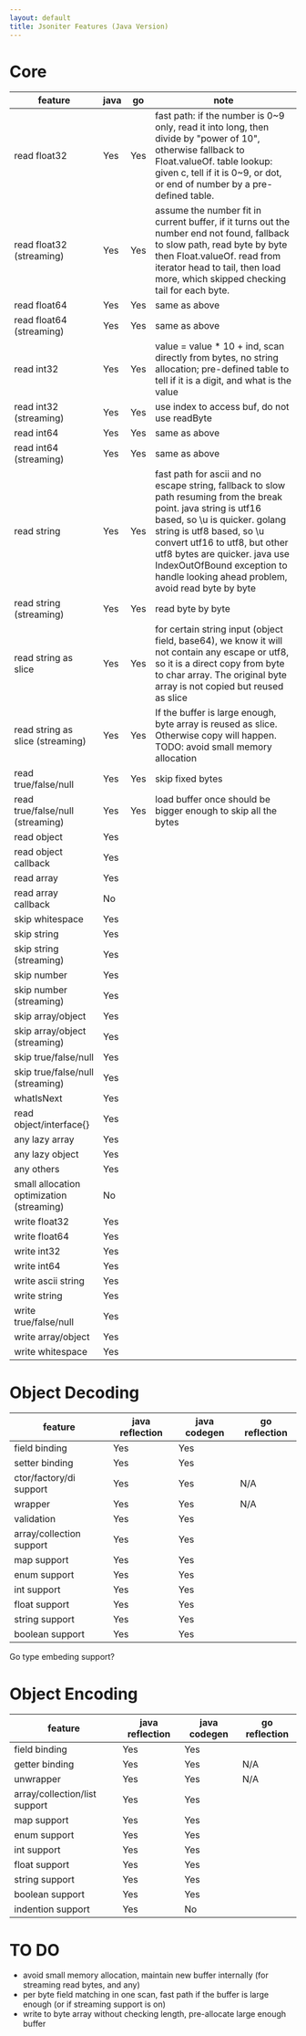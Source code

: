 ```yaml
---
layout: default
title: Jsoniter Features (Java Version)
---
```


# Core

| feature | java | go | note | 
| --- | --- | --- | --- |
| read float32 | Yes |  Yes | fast path: if the number is 0~9 only, read it into long, then divide by "power of 10", otherwise fallback to Float.valueOf. table lookup: given c, tell if it is 0~9, or dot, or end of number by a pre-defined table. |
| read float32 (streaming) | Yes | Yes | assume the number fit in current buffer, if it turns out the number end not found, fallback to slow path, read byte by byte then Float.valueOf. read from iterator head to tail, then load more, which skipped checking tail for each byte. |
| read float64 | Yes | Yes | same as above |
| read float64 (streaming) | Yes | Yes | same as above |
| read int32 | Yes | Yes | value = value * 10 + ind, scan directly from bytes, no string allocation; pre-defined table to tell if it is a digit, and what is the value |
| read int32 (streaming) | Yes | Yes | use index to access buf, do not use readByte |
| read int64 | Yes | Yes | same as above |
| read int64 (streaming) | Yes | Yes | same as above |
| read string | Yes | Yes | fast path for ascii and no escape string, fallback to slow path resuming from the break point. java string is utf16 based, so \u is quicker. golang string is utf8 based, so \u convert utf16 to utf8, but other utf8 bytes are quicker. java use IndexOutOfBound exception to handle looking ahead problem, avoid read byte by byte |
| read string (streaming) | Yes | Yes | read byte by byte |
| read string as slice | Yes | Yes | for certain string input (object field, base64), we know it will not contain any escape or utf8, so it is a direct copy from byte to char array. The original byte array is not copied but reused as slice |
| read string as slice (streaming) | Yes | Yes | If the buffer is large enough, byte array is reused as slice. Otherwise copy will happen. TODO: avoid small memory allocation |
| read true/false/null | Yes | Yes | skip fixed bytes
| read true/false/null (streaming) | Yes | Yes | load buffer once should be bigger enough to skip all the bytes |
| read object | Yes |  |
| read object callback | Yes |  |
| read array | Yes |  |
| read array callback | No |  |
| skip whitespace | Yes |  |
| skip string | Yes |  |
| skip string (streaming) | Yes |  |
| skip number | Yes |  |
| skip number (streaming) | Yes |  |
| skip array/object | Yes |  |
| skip array/object (streaming) | Yes |  |
| skip true/false/null | Yes |  |
| skip true/false/null (streaming) | Yes |  |
| whatIsNext | Yes |  |
| read object/interface{} | Yes |  |
| any lazy array | Yes |  |
| any lazy object | Yes |  |
| any others | Yes |  |
| small allocation optimization (streaming) | No |  |
| write float32 | Yes |  |
| write float64 | Yes |  |
| write int32 | Yes |  |
| write int64 | Yes |  |
| write ascii string | Yes |  |
| write string | Yes |  |
| write true/false/null | Yes |  |
| write array/object | Yes |  |
| write whitespace | Yes |  |

# Object Decoding

| feature | java reflection | java codegen | go reflection |
| --- | --- | --- | --- |
| field binding | Yes | Yes |  |
| setter binding | Yes | Yes |  |
| ctor/factory/di support | Yes | Yes | N/A |
| wrapper | Yes | Yes | N/A |
| validation | Yes | Yes |  |
| array/collection support | Yes | Yes |  |
| map support | Yes | Yes |  |
| enum support | Yes | Yes |  |
| int support | Yes | Yes |  |
| float support | Yes | Yes | |
| string support | Yes | Yes |  |
| boolean support | Yes | Yes |  |

Go type embeding support?

# Object Encoding 

| feature | java reflection | java codegen | go reflection |
| --- | --- | --- | --- |
| field binding | Yes | Yes |  |
| getter binding | Yes | Yes | N/A |
| unwrapper | Yes | Yes | N/A |
| array/collection/list support | Yes | Yes |  |
| map support | Yes | Yes |  |
| enum support | Yes | Yes |  |
| int support | Yes | Yes |  |
| float support | Yes | Yes |  |
| string support | Yes | Yes |  |
| boolean support | Yes | Yes |  |
| indention support | Yes | No |  |

# TO DO

* avoid small memory allocation, maintain new buffer internally (for streaming read bytes, and any)
* per byte field matching in one scan, fast path if the buffer is large enough (or if streaming support is on)
* write to byte array without checking length, pre-allocate large enough buffer

